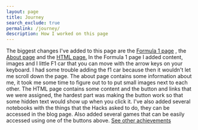 ```yaml
---
layout: page 
title: Journey
search_exclude: true
permalink: /journey/
description: How I worked on this page
---
```


The biggest changes I've added to this page are the <a href="{{site.baseurl}}/formula1/">Formula 1 page</a> , the <a href="{{site.baseurl}}/about/">About page</a> and the <a href="{{site.baseurl}}/2024/09/04/Learning_HTML_IPYNB_2_.html">HTML page.</a>
In the Formula 1 page I added content, images and I little F1 car that you can move with the arrow keys on your keyboard. I had some trouble adding the f1 car because then it wouldn't let me scroll down the page.
The about page contains some information about me, it took me some time to figure out to to put small images next to each other.
The HTML page contains some content and the button and links that we were assigned, the hardest part was making the button work so that some hidden text would show up when you click it. I've also added several notebooks with the things that the Hacks asked to do, they can be accessed in the blog page. Also added several games that can be easily accessed using one of the buttons above.
<a href="{{site.baseurl}}/2024/09/09/planning-notebook_IPYNB_2_.html">See other achievements</a>